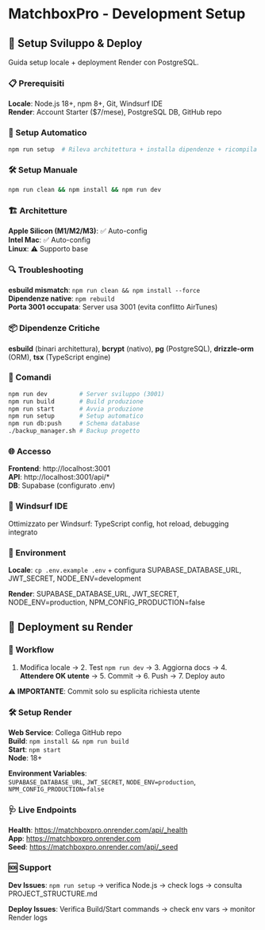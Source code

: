 # MatchboxPro - Development Setup

## 🚀 Setup Sviluppo & Deploy

Guida setup locale + deployment Render con PostgreSQL.

### 📋 Prerequisiti

**Locale**: Node.js 18+, npm 8+, Git, Windsurf IDE  
**Render**: Account Starter ($7/mese), PostgreSQL DB, GitHub repo

### 🔧 Setup Automatico

```bash
npm run setup  # Rileva architettura + installa dipendenze + ricompila moduli nativi
```

### 🛠️ Setup Manuale

```bash
npm run clean && npm install && npm run dev
```

### 🏗️ Architetture

**Apple Silicon (M1/M2/M3)**: ✅ Auto-config  
**Intel Mac**: ✅ Auto-config  
**Linux**: ⚠️ Supporto base

### 🔍 Troubleshooting

**esbuild mismatch**: `npm run clean && npm install --force`  
**Dipendenze native**: `npm rebuild`  
**Porta 3001 occupata**: Server usa 3001 (evita conflitto AirTunes)

### 📦 Dipendenze Critiche

**esbuild** (binari architettura), **bcrypt** (nativo), **pg** (PostgreSQL), **drizzle-orm** (ORM), **tsx** (TypeScript engine)

### 🚀 Comandi

```bash
npm run dev         # Server sviluppo (3001)
npm run build       # Build produzione
npm run start       # Avvia produzione
npm run setup       # Setup automatico
npm run db:push     # Schema database
./backup_manager.sh # Backup progetto
```

### 🌐 Accesso

**Frontend**: http://localhost:3001  
**API**: http://localhost:3001/api/*  
**DB**: Supabase (configurato .env)

### 📝 Windsurf IDE

Ottimizzato per Windsurf: TypeScript config, hot reload, debugging integrato

### 🔐 Environment

**Locale**: `cp .env.example .env` + configura SUPABASE_DATABASE_URL, JWT_SECRET, NODE_ENV=development

**Render**: SUPABASE_DATABASE_URL, JWT_SECRET, NODE_ENV=production, NPM_CONFIG_PRODUCTION=false

## 🚀 Deployment su Render

### 🔄 Workflow

1. Modifica locale → 2. Test `npm run dev` → 3. Aggiorna docs → 4. **Attendere OK utente** → 5. Commit → 6. Push → 7. Deploy auto

⚠️ **IMPORTANTE**: Commit solo su esplicita richiesta utente

### 🛠️ Setup Render

**Web Service**: Collega GitHub repo  
**Build**: `npm install && npm run build`  
**Start**: `npm start`  
**Node**: 18+

**Environment Variables**:  
`SUPABASE_DATABASE_URL`, `JWT_SECRET`, `NODE_ENV=production`, `NPM_CONFIG_PRODUCTION=false`

### 🩺 Live Endpoints

**Health**: https://matchboxpro.onrender.com/api/_health  
**App**: https://matchboxpro.onrender.com  
**Seed**: https://matchboxpro.onrender.com/api/_seed

### 🆘 Support

**Dev Issues**: `npm run setup` → verifica Node.js → check logs → consulta PROJECT_STRUCTURE.md

**Deploy Issues**: Verifica Build/Start commands → check env vars → monitor Render logs

